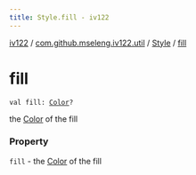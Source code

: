 ```yaml
---
title: Style.fill - iv122
---
```


[iv122](../../index.md) / [com.github.mseleng.iv122.util](../index.md) / [Style](index.md) / [fill](.)

# fill

`val fill: `[`Color`](http://docs.oracle.com/javase/6/docs/api/java/awt/Color.html)`?`

the [Color](http://docs.oracle.com/javase/6/docs/api/java/awt/Color.html) of the fill

### Property

`fill` - the [Color](http://docs.oracle.com/javase/6/docs/api/java/awt/Color.html) of the fill
